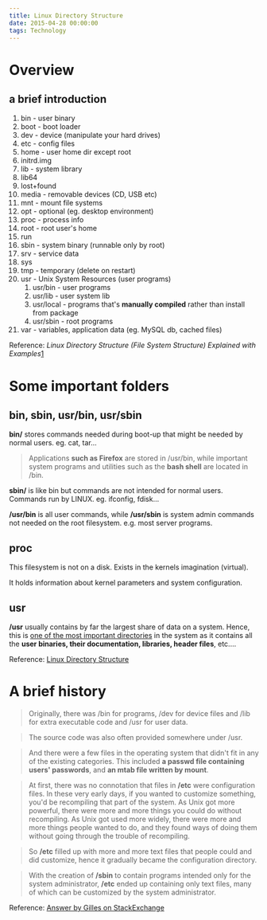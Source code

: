 ```yaml
---
title: Linux Directory Structure
date: 2015-04-28 00:00:00
tags: Technology
---
```


# Overview

## a brief introduction

1. bin - user binary
2. boot - boot loader
3. dev - device (manipulate your hard drives)
4. etc - config files
5. home - user home dir except root
6. initrd.img 
7. lib - system library
8. lib64
9. lost+found
10. media - removable devices (CD, USB etc)
11. mnt - mount file systems
12. opt - optional (eg. desktop environment)
13. proc - process info
14. root - root user's home
15. run
16. sbin - system binary (runnable only by root)
17. srv - service data
18. sys
19. tmp - temporary (delete on restart)
20. usr - Unix System Resources (user programs)
	1. usr/bin - user programs
	1. usr/lib - user system lib
	1. usr/local -  programs that's __manually compiled__ rather than install from package
	1. usr/sbin - root programs
21. var - variables, application data (eg. MySQL db, cached files)

Reference: <cite>Linux Directory Structure (File System Structure) Explained with Examples</cite>[1]

# Some important folders

## bin, sbin, usr/bin, usr/sbin

__bin/__ stores commands needed during boot-up that might be needed by normal users. eg. cat, tar...

> Applications __such as Firefox__ are stored in /usr/bin, while important system programs and utilities such as the __bash shell__ are located in /bin. 

__sbin/__ is like bin but commands are not intended for normal users. Commands run by LINUX. eg. ifconfig, fdisk...

__/usr/bin__ is all user commands, while __/usr/sbin__ is system admin commands not needed on the root filesystem. e.g. most server programs.

## proc

This filesystem is not on a disk. Exists in the kernels imagination (virtual). 

It holds information about kernel parameters and system configuration.

## usr

__/usr__ usually contains by far the largest share of data on a system. Hence, this is [one of the most important directories](http://www.tldp.org/LDP/Linux-Filesystem-Hierarchy/html/usr.html) in the system as it contains all the __user binaries, their documentation, libraries, header files__, etc.... 

Reference: [Linux Directory Structure](http://www.comptechdoc.org/os/linux/usersguide/linux_ugfilestruct.html)

# A brief history

> Originally, there was /bin for programs, /dev for device files and /lib for extra executable code and /usr for user data. 

> The source code was also often provided somewhere under /usr.

> And there were a few files in the operating system that didn't fit in any of the existing categories. This included __a passwd file containing users' passwords__, and __an mtab file written by mount__. 

> At first, there was no connotation that files in __/etc__ were configuration files. In these very early days, if you wanted to customize something, you'd be recompiling that part of the system. As Unix got more powerful, there were more and more things you could do without recompiling. As Unix got used more widely, there were more and more things people wanted to do, and they found ways of doing them without going through the trouble of recompiling. 

> So __/etc__ filled up with more and more text files that people could and did customize, hence it gradually became the configuration directory.

> With the creation of __/sbin__ to contain programs intended only for the system administrator, __/etc__ ended up containing only text files, many of which can be customized by the system administrator. 

Reference: [Answer by Gilles on StackExchange](http://unix.stackexchange.com/a/56172)

[1]: http://www.thegeekstuff.com/2010/09/linux-file-system-structure/
